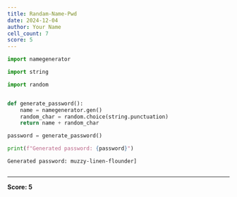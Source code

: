 ```yaml
---
title: Randam-Name-Pwd
date: 2024-12-04
author: Your Name
cell_count: 7
score: 5
---
```


```python
import namegenerator

```


```python
import string


```


```python
import random

```


```python

def generate_password():
    name = namegenerator.gen()
    random_char = random.choice(string.punctuation)
    return name + random_char


```


```python
password = generate_password()

```


```python
print(f"Generated password: {password}")

```

    Generated password: muzzy-linen-flounder]



```python

```


---
**Score: 5**
